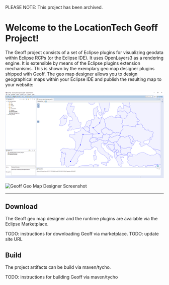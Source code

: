  PLEASE NOTE: This project has been archived.


Welcome to the LocationTech Geoff Project!
===================


The Geoff project consists of a set of Eclipse plugins for visualizing geodata within Eclipse RCPs (or the Eclipse IDE). It uses OpenLayers3 as a rendering engine. It is extensible by means of the Eclipse plugins extension mechanisms. This is shown by the exemplary geo map designer plugins shipped with Geoff. The geo map designer allows you to design geographical maps within your Eclipse IDE and publish the resulting map to your website:

![Geoff Geo Map Designer Screenshot](https://raw.githubusercontent.com/locationtech/geoff/master/docs/screenshots/demo-drawing.png)


![Geoff Geo Map Designer Screenshot](https://raw.githubusercontent.com/locationtech/geoff/master/docs/screenshots/demo-map.png)

----------


Download
-------------

The Geoff geo map designer and the runtime plugins are available via the Eclipse Marketplace.

TODO: instructions for downloading Geoff via marketplace.
TODO: update site URL


Build
-------------

The project artifacts can be build via maven/tycho.

TODO: instructions for building Geoff via maven/tycho
